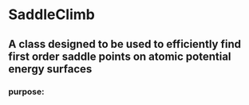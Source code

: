 # SaddleClimb

## A class designed to be used to efficiently find first order saddle points on atomic potential energy surfaces

### purpose:
